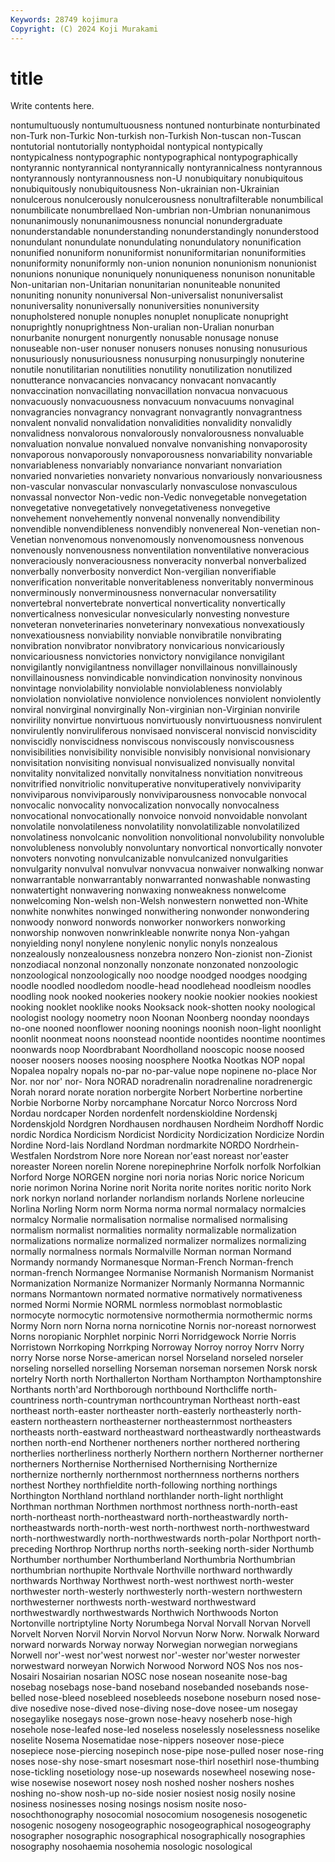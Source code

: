 ```yaml
---
Keywords: 28749 kojimura
Copyright: (C) 2024 Koji Murakami
---
```


# title

Write contents here.




nontumultuously nontumultuousness nontuned nonturbinate nonturbinated non-Turk non-Turkic Non-turkish non-Turkish Non-tuscan
non-Tuscan nontutorial nontutorially nontyphoidal nontypical nontypically nontypicalness nontypographic nontypographical nontypographically
nontyrannic nontyrannical nontyrannically nontyrannicalness nontyrannous nontyrannously nontyrannousness non-U nonubiquitary nonubiquitous
nonubiquitously nonubiquitousness Non-ukrainian non-Ukrainian nonulcerous nonulcerously nonulcerousness nonultrafilterable nonumbilical nonumbilicate
nonumbrellaed Non-umbrian non-Umbrian nonunanimous nonunanimously nonunanimousness nonuncial nonundergraduate nonunderstandable nonunderstanding
nonunderstandingly nonunderstood nonundulant nonundulate nonundulating nonundulatory nonunification nonunified nonuniform nonuniformist
nonuniformitarian nonuniformities nonuniformity nonuniformly non-union nonunion nonunionism nonunionist nonunions nonunique
nonuniquely nonuniqueness nonunison nonunitable Non-unitarian non-Unitarian nonunitarian nonuniteable nonunited nonuniting
nonunity nonuniversal Non-universalist nonuniversalist nonuniversality nonuniversally nonuniversities nonuniversity nonupholstered nonuple
nonuples nonuplet nonuplicate nonupright nonuprightly nonuprightness Non-uralian non-Uralian nonurban nonurbanite
nonurgent nonurgently nonusable nonusage nonuse nonuseable non-user nonuser nonusers nonuses
nonusing nonusurious nonusuriously nonusuriousness nonusurping nonusurpingly nonuterine nonutile nonutilitarian nonutilities
nonutility nonutilization nonutilized nonutterance nonvacancies nonvacancy nonvacant nonvacantly nonvaccination nonvacillating
nonvacillation nonvacua nonvacuous nonvacuously nonvacuousness nonvacuum nonvacuums nonvaginal nonvagrancies nonvagrancy
nonvagrant nonvagrantly nonvagrantness nonvalent nonvalid nonvalidation nonvalidities nonvalidity nonvalidly nonvalidness
nonvalorous nonvalorously nonvalorousness nonvaluable nonvaluation nonvalue nonvalued nonvalve nonvanishing nonvaporosity
nonvaporous nonvaporously nonvaporousness nonvariability nonvariable nonvariableness nonvariably nonvariance nonvariant nonvariation
nonvaried nonvarieties nonvariety nonvarious nonvariously nonvariousness non-vascular nonvascular nonvascularly nonvasculose
nonvasculous nonvassal nonvector Non-vedic non-Vedic nonvegetable nonvegetation nonvegetative nonvegetatively nonvegetativeness
nonvegetive nonvehement nonvehemently nonvenal nonvenally nonvendibility nonvendible nonvendibleness nonvendibly nonvenereal
Non-venetian non-Venetian nonvenomous nonvenomously nonvenomousness nonvenous nonvenously nonvenousness nonventilation nonventilative
nonveracious nonveraciously nonveraciousness nonveracity nonverbal nonverbalized nonverbally nonverbosity nonverdict Non-vergilian
nonverifiable nonverification nonveritable nonveritableness nonveritably nonverminous nonverminously nonverminousness nonvernacular nonversatility
nonvertebral nonvertebrate nonvertical nonverticality nonvertically nonverticalness nonvesicular nonvesicularly nonvesting nonvesture
nonveteran nonveterinaries nonveterinary nonvexatious nonvexatiously nonvexatiousness nonviability nonviable nonvibratile nonvibrating
nonvibration nonvibrator nonvibratory nonvicarious nonvicariously nonvicariousness nonvictories nonvictory nonvigilance nonvigilant
nonvigilantly nonvigilantness nonvillager nonvillainous nonvillainously nonvillainousness nonvindicable nonvindication nonvinosity nonvinous
nonvintage nonviolability nonviolable nonviolableness nonviolably nonviolation nonviolative nonviolence nonviolences nonviolent
nonviolently nonviral nonvirginal nonvirginally Non-virginian non-Virginian nonvirile nonvirility nonvirtue nonvirtuous
nonvirtuously nonvirtuousness nonvirulent nonvirulently nonviruliferous nonvisaed nonvisceral nonviscid nonviscidity nonviscidly
nonviscidness nonviscous nonviscously nonviscousness nonvisibilities nonvisibility nonvisible nonvisibly nonvisional nonvisionary
nonvisitation nonvisiting nonvisual nonvisualized nonvisually nonvital nonvitality nonvitalized nonvitally nonvitalness
nonvitiation nonvitreous nonvitrified nonvitriolic nonvituperative nonvituperatively nonviviparity nonviviparous nonviviparously nonviviparousness
nonvocable nonvocal nonvocalic nonvocality nonvocalization nonvocally nonvocalness nonvocational nonvocationally nonvoice
nonvoid nonvoidable nonvolant nonvolatile nonvolatileness nonvolatility nonvolatilizable nonvolatilized nonvolatiness nonvolcanic
nonvolition nonvolitional nonvolubility nonvoluble nonvolubleness nonvolubly nonvoluntary nonvortical nonvortically nonvoter
nonvoters nonvoting nonvulcanizable nonvulcanized nonvulgarities nonvulgarity nonvulval nonvulvar nonvvacua nonwaiver
nonwalking nonwar nonwarrantable nonwarrantably nonwarranted nonwashable nonwasting nonwatertight nonwavering nonwaxing
nonweakness nonwelcome nonwelcoming Non-welsh non-Welsh nonwestern nonwetted non-White nonwhite nonwhites
nonwinged nonwithering nonwonder nonwondering nonwoody nonword nonwords nonworker nonworkers nonworking
nonworship nonwoven nonwrinkleable nonwrite nonya Non-yahgan nonyielding nonyl nonylene nonylenic
nonylic nonyls nonzealous nonzealously nonzealousness nonzebra nonzero Non-zionist non-Zionist nonzodiacal
nonzonal nonzonally nonzonate nonzonated nonzoologic nonzoological nonzoologically noo noodge noodged
noodges noodging noodle noodled noodledom noodle-head noodlehead noodleism noodles noodling
nook nooked nookeries nookery nookie nookier nookies nookiest nooking nooklet
nooklike nooks Nooksack nook-shotten nooky noological noologist noology noometry noon
Noonan Noonberg noonday noondays no-one nooned noonflower nooning noonings noonish
noon-light noonlight noonlit noonmeat noons noonstead noontide noontides noontime noontimes
noonwards noop Noordbrabant Noordholland nooscopic noose noosed nooser noosers nooses
noosing noosphere Nootka Nootkas NOP nopal Nopalea nopalry nopals no-par
no-par-value nope nopinene no-place Nor Nor. nor nor' nor- Nora
NORAD noradrenalin noradrenaline noradrenergic Norah norard norate noration norbergite Norbert
Norbertine norbertine Norbie Norborne Norby norcamphane Norcatur Norco Norcross Nord
Nordau nordcaper Norden nordenfelt nordenskioldine Nordenskj Nordenskjold Nordgren Nordhausen nordhausen
Nordheim Nordhoff Nordic nordic Nordica Nordicism Nordicist Nordicity Nordicization Nordicize
Nordin Nordine Nord-lais Nordland Nordman nordmarkite NORDO Nordrhein-Westfalen Nordstrom Nore
nore Norean nor'east noreast nor'easter noreaster Noreen norelin Norene norepinephrine
Norfolk norfolk Norfolkian Norford Norge NORGEN norgine nori noria norias
Noric norice Noricum norie norimon Norina Norine norit Norita norite
norites noritic norito Nork nork norkyn norland norlander norlandism norlands
Norlene norleucine Norlina Norling Norm norm Norma norma normal normalacy
normalcies normalcy Normalie normalisation normalise normalised normalising normalism normalist normalities
normality normalizable normalization normalizations normalize normalized normalizer normalizes normalizing normally
normalness normals Normalville Norman norman Normand Normandy normandy Normanesque Norman-French
Norman-french norman-french Normangee Normanise Normanish Normanism Normanist Normanization Normanize Normanizer
Normanly Normanna Normannic normans Normantown normated normative normatively normativeness normed
Normi Normie NORML normless normoblast normoblastic normocyte normocytic normotensive normothermia
normothermic norms Normy Norn norn Norna norna nornicotine Nornis nor-noreast
nornorwest Norns noropianic Norphlet norpinic Norri Norridgewock Norrie Norris Norristown
Norrkoping Norrkping Norroway Norroy norroy Norrv Norry norry Norse norse
Norse-american norsel Norseland norseled norseler norseling norselled norselling Norseman norseman
norsemen Norsk norsk nortelry North north Northallerton Northam Northampton Northamptonshire
Northants north'ard Northborough northbound Northcliffe north-countriness north-countryman northcountryman Northeast north-east
northeast north-easter northeaster north-easterly northeasterly north-eastern northeastern northeasterner northeasternmost northeasters
northeasts north-eastward northeastward northeastwardly northeastwards northen north-end Northener northeners norther
northered northering northerlies northerliness northerly Northern northern Northerner northerner northerners
Northernise Northernised Northernising Northernize northernize northernly northernmost northernness northerns northers
northest Northey northfieldite north-following northing northings Northington Northland northland northlander
north-light northlight Northman northman Northmen northmost northness north-north-east north-northeast north-northeastward
north-northeastwardly north-northeastwards north-north-west north-northwest north-northwestward north-northwestwardly north-northwestwards north-polar Northport north-preceding
Northrop Northrup norths north-seeking north-sider Northumb Northumber northumber Northumberland Northumbria
Northumbrian northumbrian northupite Northvale Northville northward northwardly northwards Northway Northwest
north-west northwest north-wester northwester north-westerly northwesterly north-western northwestern northwesterner northwests
north-westward northwestward northwestwardly northwestwards Northwich Northwoods Norton Nortonville nortriptyline Norty
Norumbega Norval Norvall Norvan Norvell Norvelt Norven Norvil Norvin Norvol
Norvun Norw Norw. Norwalk Norward norward norwards Norway norway Norwegian
norwegian norwegians Norwell nor'-west nor'west norwest nor'-wester nor'wester norwester norwestward
norweyan Norwich Norwood Norword NOS Nos nos nos- Nosairi Nosairian
nosarian NOSC nose nosean noseanite nose-bag nosebag nosebags nose-band noseband
nosebanded nosebands nose-belled nose-bleed nosebleed nosebleeds nosebone noseburn nosed nose-dive
nosedive nose-dived nose-diving nose-dove nosee-um nosegay nosegaylike nosegays nose-grown nose-heavy
noseherb nose-high nosehole nose-leafed nose-led noseless noselessly noselessness noselike noselite
Nosema Nosematidae nose-nippers noseover nose-piece nosepiece nose-piercing nosepinch nose-pipe nose-pulled
noser nose-ring noses nose-shy nose-smart nosesmart nose-thirl nosethirl nose-thumbing nose-tickling
nosetiology nose-up nosewards nosewheel nosewing nose-wise nosewise nosewort nosey nosh
noshed nosher noshers noshes noshing no-show nosh-up no-side nosier nosiest
nosig nosily nosine nosiness nosinesses nosing nosings nosism nosite noso-
nosochthonography nosocomial nosocomium nosogenesis nosogenetic nosogenic nosogeny nosogeographic nosogeographical nosogeography
nosographer nosographic nosographical nosographically nosographies nosography nosohaemia nosohemia nosologic nosological
